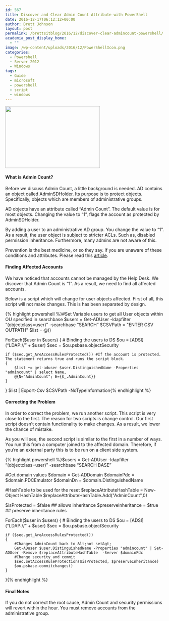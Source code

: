 ```yaml
---
id: 567
title: Discover and Clear Admin Count Attribute with PowerShell
date: 2016-12-17T06:12:12+00:00
author: Brett Johnson
layout: post
permalink: /brettsitblog/2016/12/discover-clear-admincount-powershell/
academia_post_display_home:
  - ""
image: /wp-content/uploads/2016/12/PowerShellIcon.png
categories:
  - Powershell
  - Server 2012
  - Windows
tags:
  - Guide
  - microsoft
  - powershell
  - script
  - windows
---
```

<img class="alignnone size-medium wp-image-545" src="https://sdbrett.com/BrettsITBlog/wp-content/uploads/2016/12/PowerShellIcon-300x196.png" alt="" width="300" height="196" srcset="https://sdbrett.com/assets/images2016/12/PowerShellIcon-300x196.png 300w, https://sdbrett.com/assets/images2016/12/PowerShellIcon-260x170.png 260w, https://sdbrett.com/assets/images2016/12/PowerShellIcon.png 391w" sizes="(max-width: 300px) 100vw, 300px" />

#### What is Admin Count?

Before we discuss Admin Count, a little background is needed. AD contains an object called AdminSDHolder. Its purpose is to protect objects. Specifically, objects which are members of administrative groups.

AD objects have an attribute called &#8220;Admin Count&#8221;. The default value is <not set> for most objects. Changing the value to &#8220;1&#8221;, flags the account as protected by AdminSDHolder.

By adding a user to an administrative AD group. You change the value to &#8220;1&#8221;. As a result, the user object is subject to stricter ACLs. Such as, disabled permission inheritance. Furthermore, many admins are not aware of this.

Prevention is the best medicine, or so they say. If you are unaware of these conditions and attributes. Please read this [article](https://technet.microsoft.com/en-us/library/2009.09.sdadminholder.aspx).

#### Finding Affected Accounts

We have noticed that accounts cannot be managed by the Help Desk. We discover that Admin Count is &#8220;1&#8221;. As a result, we need to find all affected accounts.

Below is a script which will change for user objects affected. First of all, this script will not make changes. This is has been separated by design.

{% highlight powershell %}#Set Variable users to get all User objects within OU specified in searchbase
$users = Get-ADUser -ldapfilter “(objectclass=user)” -searchbase “SEARCH”
$CSVPath = "ENTER CSV OUTPATH"
$list = @()

ForEach($user in $users)
{
    # Binding the users to DS
    $ou = [ADSI](“LDAP://” + $user)
    $sec = $ou.psbase.objectSecurity

    if ($sec.get_AreAccessRulesProtected()) #If the account is protected. The statement returns true and runs the script block.
    {
	    $list += get-aduser $user.DistinguishedName -Properties "admincount" | select Name,
        @{N="AdminCount"; E={$_.AdminCount}}        
    }
}
$list | Export-Csv $CSVPath -NoTypeInformation{% endhighlight %}

#### Correcting the Problem

In order to correct the problem, we run another script. This script is very close to the first. The reason for two scripts is change control. Our first script doesn&#8217;t contain functionality to make changes. As a result, we lower the chance of mistake.

As you will see, the second script is similar to the first in a number of ways. You run this from a computer joined to the affected domain. Therefore, if you&#8217;re an external party this is to be run on a client side system.

{% highlight powershell %}$users = Get-ADUser -ldapfilter “(objectclass=user)” -searchbase “SEARCH BASE”

#Get domain values
$domain = Get-ADDomain 
$domainPdc = $domain.PDCEmulator
$domainDn = $domain.DistinguishedName

#HashTable to be used for the reset
$replaceAttributeHashTable = New-Object HashTable 
$replaceAttributeHashTable.Add("AdminCount",0)

$isProtected = $false ## allows inheritance
$preserveInheritance = $true ## preserve inheritance rules


ForEach($user in $users)
{
    # Binding the users to DS
    $ou = [ADSI](“LDAP://” + $user)
    $sec = $ou.psbase.objectSecurity

    if ($sec.get_AreAccessRulesProtected())
    {
		#Changes AdminCount back to &lt;not set&gt;
        Get-ADuser $user.DistinguishedName -Properties "admincount" | Set-ADUser -Remove $replaceAttributeHashTable  -Server $domainPdc
        #Change security and commit
		$sec.SetAccessRuleProtection($isProtected, $preserveInheritance)
        $ou.psbase.commitchanges()
    }
}{% endhighlight %}

#### Final Notes

If you do not correct the root cause, Admin Count and security permissions will revert within the hour. You must remove accounts from the administrative group.

&nbsp;